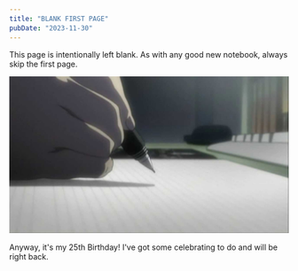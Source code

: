 ```yaml
---
title: "BLANK FIRST PAGE"
pubDate: "2023-11-30"
---
```


This page is intentionally left blank. As with any good new notebook, always skip the first page.

![blank first page](/static/first-page.png)

Anyway, it's my 25th Birthday! I've got some celebrating to do and will be right back.